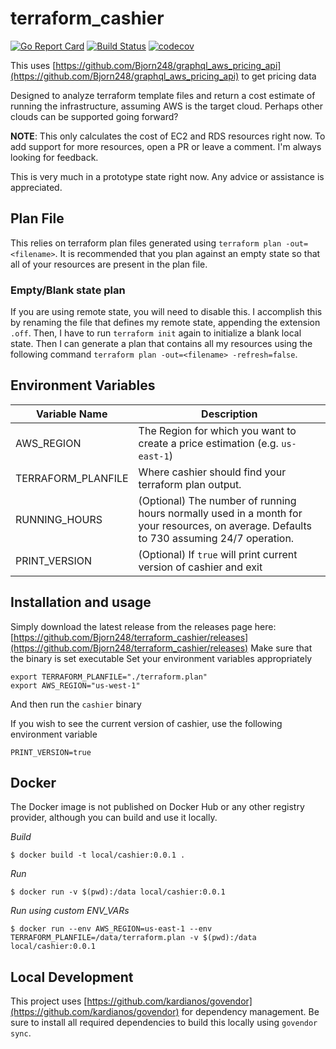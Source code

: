 # terraform_cashier

[![Go Report Card](https://goreportcard.com/badge/github.com/Bjorn248/terraform_cashier)](https://goreportcard.com/report/github.com/Bjorn248/terraform_cashier)
[![Build Status](https://travis-ci.org/BjornTwitchBot/terraform_cashier.svg?branch=master)](https://travis-ci.org/BjornTwitchBot/terraform_cashier)
[![codecov](https://codecov.io/gh/BjornTwitchBot/terraform_cashier/branch/master/graph/badge.svg)](https://codecov.io/gh/BjornTwitchBot/terraform_cashier)

This uses [https://github.com/Bjorn248/graphql_aws_pricing_api](https://github.com/Bjorn248/graphql_aws_pricing_api) to get pricing data

Designed to analyze terraform template files and return a cost estimate of running the infrastructure, assuming AWS is the target cloud. Perhaps other clouds can be supported going forward?

**NOTE**: This only calculates the cost of EC2 and RDS resources right now. To add support for more resources, open a PR or leave a comment. I'm always looking for feedback.

This is very much in a prototype state right now. Any advice or assistance is appreciated.

## Plan File
This relies on terraform plan files generated using `terraform plan -out=<filename>`.
It is recommended that you plan against an empty state so that all of your resources
are present in the plan file.

### Empty/Blank state plan
If you are using remote state, you will need to disable this. I accomplish this by renaming the file that defines my remote state, appending the extension `.off`. Then, I have to run `terraform init` again to initialize a blank local state. Then I can generate a plan that contains all my resources using the following command `terraform plan -out=<filename> -refresh=false`.

## Environment Variables
Variable Name | Description
------------ | -------------
AWS_REGION | The Region for which you want to create a price estimation (e.g. `us-east-1`)
TERRAFORM_PLANFILE | Where cashier should find your terraform plan output.
RUNNING_HOURS | (Optional) The number of running hours normally used in a month for your resources, on average. Defaults to 730 assuming 24/7 operation.
PRINT_VERSION | (Optional) If `true` will print current version of cashier and exit

## Installation and usage
Simply download the latest release from the releases page here: [https://github.com/Bjorn248/terraform_cashier/releases](https://github.com/Bjorn248/terraform_cashier/releases)
Make sure that the binary is set executable
Set your environment variables appropriately
```
export TERRAFORM_PLANFILE="./terraform.plan"
export AWS_REGION="us-west-1"
```
And then run the `cashier` binary

If you wish to see the current version of cashier, use the following environment variable
```
PRINT_VERSION=true
```


## Docker 
The Docker image is not published on Docker Hub or any other registry provider, although you can build and use it locally.

*Build*
```
$ docker build -t local/cashier:0.0.1 .
```

*Run*
```
$ docker run -v $(pwd):/data local/cashier:0.0.1
```

*Run using custom ENV_VARs*
```
$ docker run --env AWS_REGION=us-east-1 --env TERRAFORM_PLANFILE=/data/terraform.plan -v $(pwd):/data local/cashier:0.0.1
```

## Local Development
This project uses [https://github.com/kardianos/govendor](https://github.com/kardianos/govendor) for dependency management.
Be sure to install all required dependencies to build this locally using `govendor sync`.
